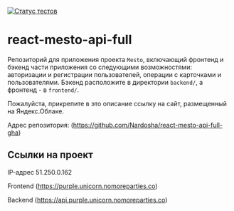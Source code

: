 [![Статус тестов](../../actions/workflows/tests.yml/badge.svg)](../../actions/workflows/tests.yml)

# react-mesto-api-full
Репозиторий для приложения проекта `Mesto`, включающий фронтенд и бэкенд части приложения со следующими возможностями: авторизации и регистрации пользователей, операции с карточками и пользователями. Бэкенд расположите в директории `backend/`, а фронтенд - в `frontend/`. 
  
Пожалуйста, прикрепите в это описание ссылку на сайт, размещенный на Яндекс.Облаке.

Адрес репозитория: (https://github.com/Nardosha/react-mesto-api-full-gha)

## Ссылки на проект

IP-адрес 51.250.0.162

Frontend (https://purple.unicorn.nomoreparties.co)

Backend (https://api.purple.unicorn.nomoreparties.co)

